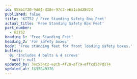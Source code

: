 ```yaml
---
id: 958b1f20-9d04-418e-97c2-e6a1c0d28d24
published: false
title: 'KIT52 / Free Standing Safety Box Feet'
actual_title: 'Free Standing Safety Box Feet'
part_number:
  - KIT52
heading_1: 'Free Standing Feet'
heading_2: 'For safety boxes'
body: 'Free standing feet for front loading safety boxes.'
bullets:
  0: 'Includes 4 bolts & 4 screws'
  'null': null
updated_by: 3ec554c2-e8cb-4f28-af79-effcd537d274
updated_at: 1635949376
---
```

